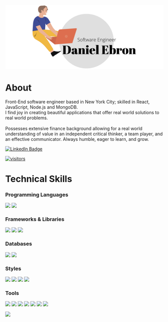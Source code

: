 [![Daniele's Banner](https://github.com/Dallas-Alfonso/Dallas-Alfonso/blob/master/Photo%20Banner%20Daniel.png)](https://www.danielebron.com/)

# About
Front-End software engineer based in New York City; skilled in React, JavaScript, Node.js and MongoDB. 
<br>
I find joy in creating beautiful applications that offer real world solutions to real world problems.  
<br>
Possesses extensive finance background allowing for a real world understanding of value in an independent critical thinker, a team player, and an effective communicator. Always humble, eager to learn, and grow.

[![LinkedIn Badge](https://img.shields.io/badge/Profile-LinkedIn-informational?style=flat&logo=linkedin&color=0D76A8)](https://www.linkedin.com/in/daniel-ebron/)

[![visitors](https://visitor-badge.glitch.me/badge?page_id=page.id=dallas-alfonso.dallas-alfonso)](https://www.danielebron.com/)

# Technical Skills
### Programming Languages
![](https://img.shields.io/badge/Language-JavaScript-informational?style=flat&logo=JavaScript&color=F7DF1E)
![](https://img.shields.io/badge/Language-HTML5-informational?style=flat&logo=HTML5&color=E34F26)
### Frameworks & Libraries
![](https://img.shields.io/badge/Framework-Express.js-informational?style=flat&logo=Express&color=000)
![](https://img.shields.io/badge/Library-React-inactive?style=flat&logo=react&color=61DAFB)
![](https://img.shields.io/badge/Library-Redux-informational?style=flat&logo=Redux&color=764ABC)
### Databases
![](https://img.shields.io/badge/NoSQL-MongoDB-informational?style=flat&logo=MongoDB&color=47A248)
![](https://img.shields.io/badge/NoSQL-Firebase-informational?style=flat&logo=Firebase&color=%23FFCA28)
### Styles
![](https://img.shields.io/badge/Style-Material--UI-informational?style=flat&logo=Material-UI&color=0081CB)
![](https://img.shields.io/badge/Style-styled--components-informational?style=flat&logo=styled-components&color=DB7093)
![](https://img.shields.io/badge/Style-Bootstrap-informational?style=flat&logo=Bootstrap&color=7952B3)
![](https://img.shields.io/badge/Style-CSS3-informational?style=flat&logo=CSS3&color=1572B6)
### Tools
![](https://img.shields.io/badge/Tools-Node.js-informational?style=flat&logo=Node.js&color=339933)
![](https://img.shields.io/badge/Tools-NPM-informational?style=flat&logo=NPM&color=CB3837)
![](https://img.shields.io/badge/Tools-Postman-informational?style=flat&logo=Postman&color=FF6C37)
![](https://img.shields.io/badge/Tools-GitHub-informational?style=flat&logo=GitHub&color=181717)
![](https://img.shields.io/badge/Tools-Heroku-informational?style=flat&logo=Heroku&color=430098)
![](https://img.shields.io/badge/Tools-Netlify-informational?style=flat&logo=netlify&color=%2300C7B7)
![](https://img.shields.io/badge/Tools-Firebase-informational?style=flat&logo=Firebase&color=%23FFCA28)


<img height="180em" src="https://github-readme-stats.vercel.app/api?username=dallas-alfonso&show_icons=true&hide_border=true&&count_private=true&include_all_commits=true" />
